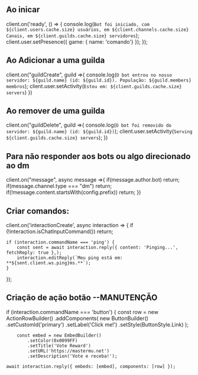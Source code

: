 
## Ao inicar
client.on('ready', () => {
    console.log(`Bot foi iniciado, com ${client.users.cache.size} usuários, em ${client.channels.cache.size} Canais, em ${client.guilds.cache.size} servidores`);
    client.user.setPresence({ game: { name: 'comando'} });
});

## Ao Adicionar a uma guilda
client.on("guildCreate", guild =>{
    console.log(`O bot entrou no nosso servidor: ${guild.name} (id: ${guild.id}). População: ${guild.members} membros`);
    client.user.setActivity(`Estou em: ${client.guilds.cache.size} servers`)
})

## Ao remover de uma guilda
client.on("guildDelete", guild =>{
    console.log(`O bot foi removido do servidor: ${guild.name} (id: ${guild.id})`);
    client.user.setActivity(`Serving ${client.guilds.cache.size} servers`);
})

## Para não responder aos bots ou algo direcionado ao dm
client.on("message", async message =>{
    if(message.author.bot) return;
    if(message.channel.type === "dm") return;
    if(!message.content.startsWith(config.prefix)) return;
})


## Criar comandos:
client.on('interactionCreate', async interaction => {
    if (!interaction.isChatInputCommand()) return;
  
    if (interaction.commandName === 'ping') {
        const sent = await interaction.reply({ content: 'Pinging...', fetchReply: true },);
        interaction.editReply(`Meu ping está em: **${sent.client.ws.ping}ms.**`);
    }
});

## Criação de ação botão --MANUTENÇÃO
if (interaction.commandName === 'button') {
		const row = new ActionRowBuilder()
			.addComponents(
                new ButtonBuilder()
                .setCustomId('primary')
                .setLabel('Click me!')
                .setStyle(ButtonStyle.Link)
            );

		const embed = new EmbedBuilder()
			.setColor(0x0099FF)
			.setTitle('Vote Reward')
			.setURL('https://mastermu.net')
			.setDescription('Vote e receba!');

	await interaction.reply({ embeds: [embed], components: [row] });
